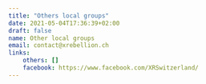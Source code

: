 ```yaml
---
title: "Others local groups"
date: 2021-05-04T17:36:39+02:00
draft: false
name: Other local groups
email: contact@xrebellion.ch 
links:
    others: []
    facebook: https://www.facebook.com/XRSwitzerland/
---
```


